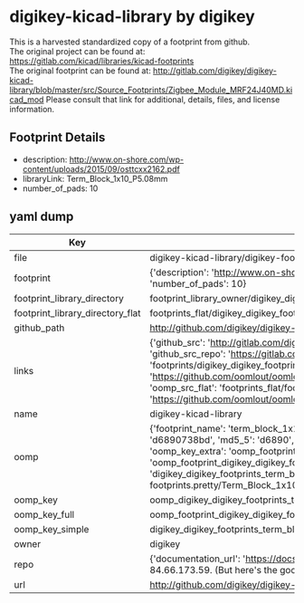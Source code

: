# digikey-kicad-library by digikey  
This is a harvested standardized copy of a footprint from github.  
The original project can be found at:  
https://gitlab.com/kicad/libraries/kicad-footprints  
The original footprint can be found at:
http://gitlab.com/digikey/digikey-kicad-library/blob/master/src/Source_Footprints/Zigbee_Module_MRF24J40MD.kicad_mod
Please consult that link for additional, details, files, and license information.  
## Footprint Details
* description: http://www.on-shore.com/wp-content/uploads/2015/09/osttcxx2162.pdf  
* libraryLink: Term_Block_1x10_P5.08mm  
* number_of_pads: 10  
## yaml dump  
| Key | Value |  
| --- | --- |  
| file | digikey-kicad-library/digikey-footprints.pretty/Term_Block_1x10_P5.08mm.kicad_mod |  
| footprint | {'description': 'http://www.on-shore.com/wp-content/uploads/2015/09/osttcxx2162.pdf', 'libraryLink': 'Term_Block_1x10_P5.08mm', 'number_of_pads': 10} |  
| footprint_library_directory | footprint_library_owner/digikey_digikey-kicad-library |  
| footprint_library_directory_flat | footprints_flat/digikey_digikey_footprints_term_block_1x10_p5_08mm/working |  
| github_path | http://github.com/digikey/digikey-kicad-library/blob/master/digikey-footprints.pretty/Term_Block_1x10_P5.08mm.kicad_mod |  
| links | {'github_src': 'http://gitlab.com/digikey/digikey-kicad-library/blob/master/src/Source_Footprints/Zigbee_Module_MRF24J40MD.kicad_mod', 'github_src_repo': 'https://gitlab.com/kicad/libraries/kicad-footprints', 'oomp_bot': 'footprints/digikey_digikey_footprints_term_block_1x10_p5_08mm/working', 'oomp_bot_github': 'https://github.com/oomlout/oomlout_oomp_footprint_bot/tree/main/footprints/digikey_digikey_footprints_term_block_1x10_p5_08mm/working', 'oomp_src_flat': 'footprints_flat/footprints_flat/digikey_digikey_footprints_term_block_1x10_p5_08mm/working', 'oomp_src_flat_github': 'https://github.com/oomlout/oomlout_oomp_footprint_src/tree/main/footprints_flat/digikey_digikey_footprints_term_block_1x10_p5_08mm/working'} |  
| name | digikey-kicad-library |  
| oomp | {'footprint_name': 'term_block_1x10_p5_08mm', 'library_name': 'digikey_footprints', 'md5': 'd6890738bde30f96ac0c6b2abad06951', 'md5_10': 'd6890738bd', 'md5_5': 'd6890', 'md5_6': 'd68907', 'oomp_key': 'oomp_digikey_digikey_footprints_term_block_1x10_p5_08mm', 'oomp_key_extra': 'oomp_footprint_digikey_digikey_footprints_term_block_1x10_p5_08mm', 'oomp_key_full': 'oomp_footprint_digikey_digikey_footprints_term_block_1x10_p5_08mm_d68907', 'oomp_key_simple': 'digikey_digikey_footprints_term_block_1x10_p5_08mm', 'original_filename': 'digikey-kicad-library/digikey-footprints.pretty/Term_Block_1x10_P5.08mm.kicad_mod', 'owner_name': 'digikey'} |  
| oomp_key | oomp_digikey_digikey_footprints_term_block_1x10_p5_08mm |  
| oomp_key_full | oomp_footprint_digikey_digikey_footprints_term_block_1x10_p5_08mm |  
| oomp_key_simple | digikey_digikey_footprints_term_block_1x10_p5_08mm |  
| owner | digikey |  
| repo | {'documentation_url': 'https://docs.github.com/rest/overview/resources-in-the-rest-api#rate-limiting', 'message': "API rate limit exceeded for 84.66.173.59. (But here's the good news: Authenticated requests get a higher rate limit. Check out the documentation for more details.)"} |  
| url | http://github.com/digikey/digikey-kicad-library |  

